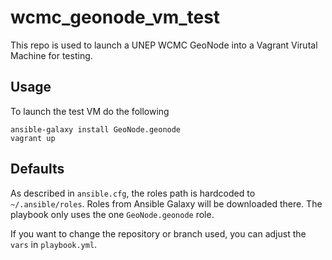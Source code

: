 # wcmc_geonode_vm_test

This repo is used to launch a UNEP WCMC GeoNode into a Vagrant Virutal Machine for testing.

## Usage

To launch the test VM do the following

```shell
ansible-galaxy install GeoNode.geonode
vagrant up
```

## Defaults

As described in `ansible.cfg`, the roles path is hardcoded to `~/.ansible/roles`.  Roles from Ansible Galaxy will be downloaded there.  The playbook only uses the one `GeoNode.geonode` role.

If you want to change the repository or branch used, you can adjust the `vars` in `playbook.yml`.
